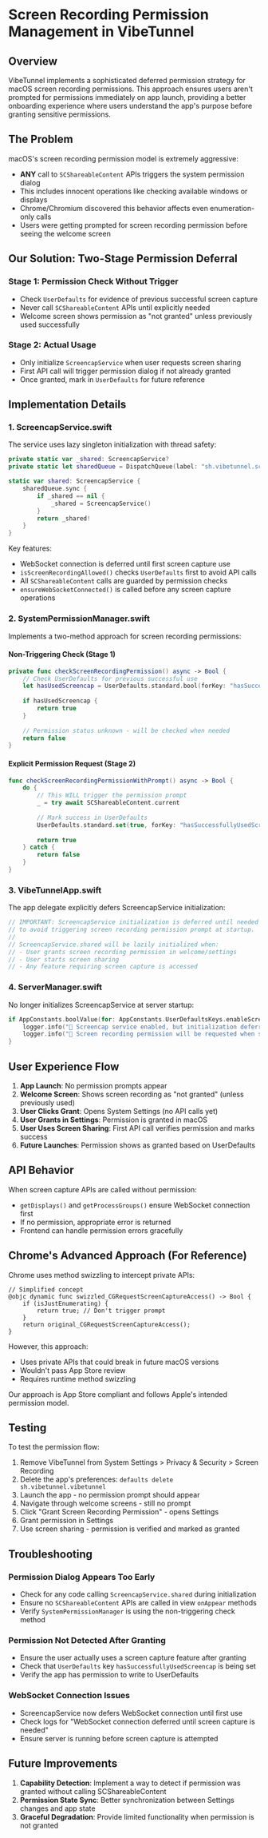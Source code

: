# Screen Recording Permission Management in VibeTunnel

## Overview

VibeTunnel implements a sophisticated deferred permission strategy for macOS screen recording permissions. This approach ensures users aren't prompted for permissions immediately on app launch, providing a better onboarding experience where users understand the app's purpose before granting sensitive permissions.

## The Problem

macOS's screen recording permission model is extremely aggressive:
- **ANY** call to `SCShareableContent` APIs triggers the system permission dialog
- This includes innocent operations like checking available windows or displays
- Chrome/Chromium discovered this behavior affects even enumeration-only calls
- Users were getting prompted for screen recording permission before seeing the welcome screen

## Our Solution: Two-Stage Permission Deferral

### Stage 1: Permission Check Without Trigger
- Check `UserDefaults` for evidence of previous successful screen capture
- Never call `SCShareableContent` APIs until explicitly needed
- Welcome screen shows permission as "not granted" unless previously used successfully

### Stage 2: Actual Usage
- Only initialize `ScreencapService` when user requests screen sharing
- First API call will trigger permission dialog if not already granted
- Once granted, mark in `UserDefaults` for future reference

## Implementation Details

### 1. ScreencapService.swift

The service uses lazy singleton initialization with thread safety:

```swift
private static var _shared: ScreencapService?
private static let sharedQueue = DispatchQueue(label: "sh.vibetunnel.screencapservice.shared")

static var shared: ScreencapService {
    sharedQueue.sync {
        if _shared == nil {
            _shared = ScreencapService()
        }
        return _shared!
    }
}
```

Key features:
- WebSocket connection is deferred until first screen capture use
- `isScreenRecordingAllowed()` checks `UserDefaults` first to avoid API calls
- All `SCShareableContent` calls are guarded by permission checks
- `ensureWebSocketConnected()` is called before any screen capture operations

### 2. SystemPermissionManager.swift

Implements a two-method approach for screen recording permissions:

#### Non-Triggering Check (Stage 1)
```swift
private func checkScreenRecordingPermission() async -> Bool {
    // Check UserDefaults for previous successful use
    let hasUsedScreencap = UserDefaults.standard.bool(forKey: "hasSuccessfullyUsedScreencap")
    
    if hasUsedScreencap {
        return true
    }
    
    // Permission status unknown - will be checked when needed
    return false
}
```

#### Explicit Permission Request (Stage 2)
```swift
func checkScreenRecordingPermissionWithPrompt() async -> Bool {
    do {
        // This WILL trigger the permission prompt
        _ = try await SCShareableContent.current
        
        // Mark success in UserDefaults
        UserDefaults.standard.set(true, forKey: "hasSuccessfullyUsedScreencap")
        
        return true
    } catch {
        return false
    }
}
```

### 3. VibeTunnelApp.swift

The app delegate explicitly defers ScreencapService initialization:

```swift
// IMPORTANT: ScreencapService initialization is deferred until needed
// to avoid triggering screen recording permission prompt at startup.
//
// ScreencapService.shared will be lazily initialized when:
// - User grants screen recording permission in welcome/settings
// - User starts screen sharing
// - Any feature requiring screen capture is accessed
```

### 4. ServerManager.swift

No longer initializes ScreencapService at server startup:

```swift
if AppConstants.boolValue(for: AppConstants.UserDefaultsKeys.enableScreencapService) {
    logger.info("📸 Screencap service enabled, but initialization deferred until first use")
    logger.info("📸 Screen recording permission will be requested when screen capture is first accessed")
}
```

## User Experience Flow

1. **App Launch**: No permission prompts appear
2. **Welcome Screen**: Shows screen recording as "not granted" (unless previously used)
3. **User Clicks Grant**: Opens System Settings (no API calls yet)
4. **User Grants in Settings**: Permission is granted in macOS
5. **User Uses Screen Sharing**: First API call verifies permission and marks success
6. **Future Launches**: Permission shows as granted based on UserDefaults

## API Behavior

When screen capture APIs are called without permission:
- `getDisplays()` and `getProcessGroups()` ensure WebSocket connection first
- If no permission, appropriate error is returned
- Frontend can handle permission errors gracefully

## Chrome's Advanced Approach (For Reference)

Chrome uses method swizzling to intercept private APIs:
```objc
// Simplified concept
@objc dynamic func swizzled_CGRequestScreenCaptureAccess() -> Bool {
    if (isJustEnumerating) {
        return true; // Don't trigger prompt
    }
    return original_CGRequestScreenCaptureAccess();
}
```

However, this approach:
- Uses private APIs that could break in future macOS versions
- Wouldn't pass App Store review
- Requires runtime method swizzling

Our approach is App Store compliant and follows Apple's intended permission model.

## Testing

To test the permission flow:
1. Remove VibeTunnel from System Settings > Privacy & Security > Screen Recording
2. Delete the app's preferences: `defaults delete sh.vibetunnel.vibetunnel`
3. Launch the app - no permission prompt should appear
4. Navigate through welcome screens - still no prompt
5. Click "Grant Screen Recording Permission" - opens Settings
6. Grant permission in Settings
7. Use screen sharing - permission is verified and marked as granted

## Troubleshooting

### Permission Dialog Appears Too Early
- Check for any code calling `ScreencapService.shared` during initialization
- Ensure no `SCShareableContent` APIs are called in view `onAppear` methods
- Verify `SystemPermissionManager` is using the non-triggering check method

### Permission Not Detected After Granting
- Ensure the user actually uses a screen capture feature after granting
- Check that `UserDefaults` key `hasSuccessfullyUsedScreencap` is being set
- Verify the app has permission to write to UserDefaults

### WebSocket Connection Issues
- ScreencapService now defers WebSocket connection until first use
- Check logs for "WebSocket connection deferred until screen capture is needed"
- Ensure server is running before screen capture is attempted

## Future Improvements

1. **Capability Detection**: Implement a way to detect if permission was granted without calling SCShareableContent
2. **Permission State Sync**: Better synchronization between Settings changes and app state
3. **Graceful Degradation**: Provide limited functionality when permission is not granted
